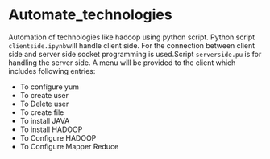 # Automate_technologies
Automation of technologies like hadoop using python script.
Python script `clientside.ipynb`will handle client side. For the connection between client side and server side socket programming is used.Script `serverside.pu` is for handling the server side.
A menu will be provided to the client which includes following entries:
* To configure yum
* To create user
* To Delete user
* To create file
* To install JAVA
* To install HADOOP
* To Configure HADOOP
* To Configure Mapper Reduce 

